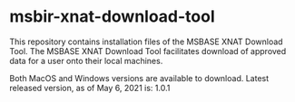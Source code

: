 # msbir-xnat-download-tool

This repository contains installation files of the MSBASE XNAT Download Tool.
The MSBASE XNAT Download Tool facilitates download of approved data for a user onto their local machines.

Both MacOS and Windows versions are available to download.
Latest released version, as of May 6, 2021 is: 1.0.1
